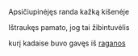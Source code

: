 Apsičiupinėjęs randa kažką kišenėje

Ištraukęs pamato, jog tai žibintuvėlis

kurį kadaise buvo gavęs iš [raganos](./ragana)
